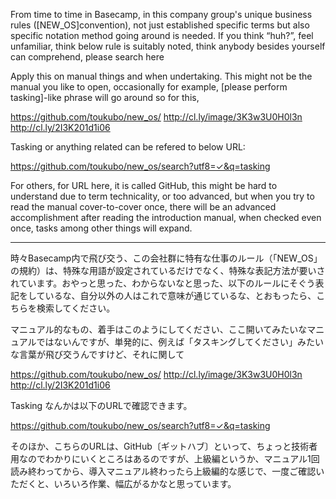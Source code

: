From time to time in Basecamp, in this company group's unique business rules ([NEW_OS]convention), not just established specific terms but also specific notation method going around is needed. If you think “huh?”, feel unfamiliar, think below rule is suitably noted, think anybody besides yourself can comprehend, please search here

Apply this on manual things and when undertaking. This might not be the manual you like to open, occasionally for example, [please perform tasking]-like phrase will go around so for this,

https://github.com/toukubo/new_os/
http://cl.ly/image/3K3w3U0H0l3n
http://cl.ly/2I3K201d1i06


Tasking or anything related can be refered to below URL:

https://github.com/toukubo/new_os/search?utf8=✓&q=tasking

For others, for URL here, it is called GitHub, this might be hard to understand due to term technicality, or too advanced, but when you try to read the manual cover-to-cover once, there will be an advanced accomplishment after reading the introduction manual, when
checked even once, tasks among other things will expand.

---

時々Basecamp内で飛び交う、この会社群に特有な仕事のルール（「NEW_OS」の規約）は、特殊な用語が設定されているだけでなく、特殊な表記方法が要いされています。おやっと思った、わからないなと思った、以下のルールにそぐう表記をしているな、自分以外の人はこれで意味が通じているな、とおもったら、こちらを検索してください。

マニュアル的なもの、着手はこのようにしてください、ここ開いてみたいなマニュアルではないんですが、単発的に、例えば「タスキングしてください」みたいな言葉が飛び交うんですけど、それに関して

https://github.com/toukubo/new_os/
http://cl.ly/image/3K3w3U0H0l3n
http://cl.ly/2I3K201d1i06

Tasking なんかは以下のURLで確認できます。

https://github.com/toukubo/new_os/search?utf8=✓&q=tasking

そのほか、こちらのURLは、GitHub〔ギットハブ〕といって、ちょっと技術者用なのでわかりにいくところはあるのですが、上級編というか、マニュアル1回読み終わってから、導入マニュアル終わったら上級編的な感じで、一度ご確認いただくと、いろいろ作業、幅広がるかなと思っています。
